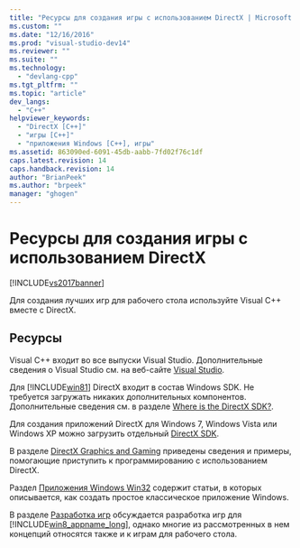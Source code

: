 ```yaml
---
title: "Ресурсы для создания игры с использованием DirectX | Microsoft Docs"
ms.custom: ""
ms.date: "12/16/2016"
ms.prod: "visual-studio-dev14"
ms.reviewer: ""
ms.suite: ""
ms.technology: 
  - "devlang-cpp"
ms.tgt_pltfrm: ""
ms.topic: "article"
dev_langs: 
  - "C++"
helpviewer_keywords: 
  - "DirectX [C++]"
  - "игры [C++]"
  - "приложения Windows [C++], игры"
ms.assetid: 863090ed-6091-45db-aabb-7fd02f76c1df
caps.latest.revision: 14
caps.handback.revision: 14
author: "BrianPeek"
ms.author: "brpeek"
manager: "ghogen"
---
```

# Ресурсы для создания игры с использованием DirectX
[!INCLUDE[vs2017banner](../assembler/inline/includes/vs2017banner.md)]

Для создания лучших игр для рабочего стола используйте Visual C\+\+ вместе с DirectX.  
  
## Ресурсы  
 Visual C\+\+ входит во все выпуски Visual Studio.  Дополнительные сведения о Visual Studio см. на веб\-сайте [Visual Studio](http://www.visualstudio.com/).  
  
 Для [!INCLUDE[win81](../misc/includes/win81_md.md)] DirectX входит в состав Windows SDK.  Не требуется загружать никаких дополнительных компонентов.  Дополнительные сведения см. в разделе [Where is the DirectX SDK?](http://msdn.microsoft.com/library/windows/desktop/ee663275.aspx).  
  
 Для создания приложений DirectX для Windows 7, Windows Vista или Windows XP можно загрузить отдельный [DirectX SDK](http://www.microsoft.com/download/details.aspx?displaylang=en&id=6812).  
  
 В разделе [DirectX Graphics and Gaming](http://msdn.microsoft.com/library/windows/desktop/ee663274\(v=vs.85\).aspx) приведены сведения и примеры, помогающие приступить к программированию с использованием DirectX.  
  
 Раздел [Приложения Windows Win32](../windows/windows-desktop-applications-cpp.md) содержит статьи, в которых описывается, как создать простое классическое приложение Windows.  
  
 В разделе [Разработка игр](http://msdn.microsoft.com/library/windows/apps/hh452744.aspx) обсуждается разработка игр для [!INCLUDE[win8_appname_long](../build/includes/win8_appname_long_md.md)], однако многие из рассмотренных в нем концепций относятся также и к играм для рабочего стола.
